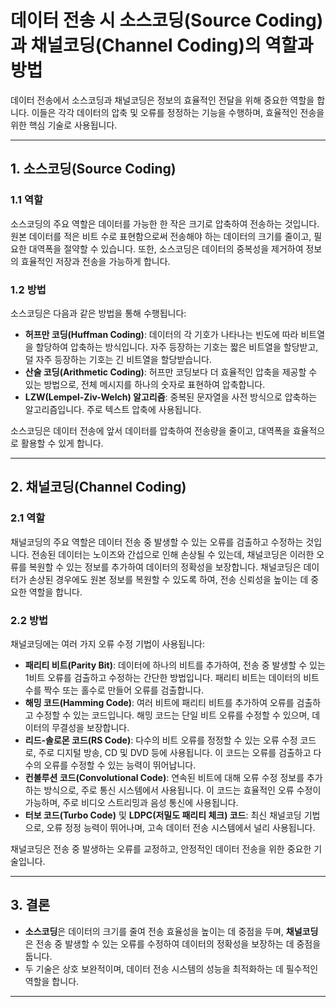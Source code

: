 # 데이터 전송 시 소스코딩(Source Coding)과 채널코딩(Channel Coding)의 역할과 방법

데이터 전송에서 소스코딩과 채널코딩은 정보의 효율적인 전달을 위해 중요한 역할을 합니다. 이들은 각각 데이터의 압축 및 오류를 정정하는 기능을 수행하며, 효율적인 전송을 위한 핵심 기술로 사용됩니다.

---

## 1. 소스코딩(Source Coding)

### 1.1 **역할**
소스코딩의 주요 역할은 데이터를 가능한 한 작은 크기로 압축하여 전송하는 것입니다. 원본 데이터를 적은 비트 수로 표현함으로써 전송해야 하는 데이터의 크기를 줄이고, 필요한 대역폭을 절약할 수 있습니다. 또한, 소스코딩은 데이터의 중복성을 제거하여 정보의 효율적인 저장과 전송을 가능하게 합니다.

### 1.2 **방법**
소스코딩은 다음과 같은 방법을 통해 수행됩니다:

- **허프만 코딩(Huffman Coding)**: 데이터의 각 기호가 나타나는 빈도에 따라 비트열을 할당하여 압축하는 방식입니다. 자주 등장하는 기호는 짧은 비트열을 할당받고, 덜 자주 등장하는 기호는 긴 비트열을 할당받습니다.
- **산술 코딩(Arithmetic Coding)**: 허프만 코딩보다 더 효율적인 압축을 제공할 수 있는 방법으로, 전체 메시지를 하나의 숫자로 표현하여 압축합니다.
- **LZW(Lempel-Ziv-Welch) 알고리즘**: 중복된 문자열을 사전 방식으로 압축하는 알고리즘입니다. 주로 텍스트 압축에 사용됩니다.

소스코딩은 데이터 전송에 앞서 데이터를 압축하여 전송량을 줄이고, 대역폭을 효율적으로 활용할 수 있게 합니다.

---

## 2. 채널코딩(Channel Coding)

### 2.1 **역할**
채널코딩의 주요 역할은 데이터 전송 중 발생할 수 있는 오류를 검출하고 수정하는 것입니다. 전송된 데이터는 노이즈와 간섭으로 인해 손상될 수 있는데, 채널코딩은 이러한 오류를 복원할 수 있는 정보를 추가하여 데이터의 정확성을 보장합니다. 채널코딩은 데이터가 손상된 경우에도 원본 정보를 복원할 수 있도록 하여, 전송 신뢰성을 높이는 데 중요한 역할을 합니다.

### 2.2 **방법**
채널코딩에는 여러 가지 오류 수정 기법이 사용됩니다:

- **패리티 비트(Parity Bit)**: 데이터에 하나의 비트를 추가하여, 전송 중 발생할 수 있는 1비트 오류를 검출하고 수정하는 간단한 방법입니다. 패리티 비트는 데이터의 비트 수를 짝수 또는 홀수로 만들어 오류를 검출합니다.
- **해밍 코드(Hamming Code)**: 여러 비트에 패리티 비트를 추가하여 오류를 검출하고 수정할 수 있는 코드입니다. 해밍 코드는 단일 비트 오류를 수정할 수 있으며, 데이터의 무결성을 보장합니다.
- **리드-솔로몬 코드(RS Code)**: 다수의 비트 오류를 정정할 수 있는 오류 수정 코드로, 주로 디지털 방송, CD 및 DVD 등에 사용됩니다. 이 코드는 오류를 검출하고 다수의 오류를 수정할 수 있는 능력이 뛰어납니다.
- **컨볼루션 코드(Convolutional Code)**: 연속된 비트에 대해 오류 수정 정보를 추가하는 방식으로, 주로 통신 시스템에서 사용됩니다. 이 코드는 효율적인 오류 수정이 가능하며, 주로 비디오 스트리밍과 음성 통신에 사용됩니다.
- **터보 코드(Turbo Code)** 및 **LDPC(저밀도 패리티 체크) 코드**: 최신 채널코딩 기법으로, 오류 정정 능력이 뛰어나며, 고속 데이터 전송 시스템에서 널리 사용됩니다.

채널코딩은 전송 중 발생하는 오류를 교정하고, 안정적인 데이터 전송을 위한 중요한 기술입니다.

---

## 3. 결론

- **소스코딩**은 데이터의 크기를 줄여 전송 효율성을 높이는 데 중점을 두며, **채널코딩**은 전송 중 발생할 수 있는 오류를 수정하여 데이터의 정확성을 보장하는 데 중점을 둡니다. 
- 두 기술은 상호 보완적이며, 데이터 전송 시스템의 성능을 최적화하는 데 필수적인 역할을 합니다.

---
